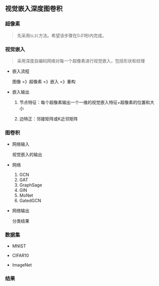 ## 视觉嵌入深度图卷积


### 超像素

> 先采用`SLIC`方法。希望该步骤在0.01秒内完成。


### 视觉嵌入

> 采用深度自编码网络对每一个超像素进行视觉嵌入，包括形状和纹理

* 嵌入流程

    图像 =》超像素 =》嵌入 =》重构

* 嵌入输出

    1. 节点特征：每个超像素输出一个一维的视觉嵌入特征+超像素的位置和大小

    2. 边特正：邻接矩阵或K近邻矩阵


### 图卷积

* 网络输入

    视觉嵌入的输出

* 网络

    1. GCN
    2. GAT
    3. GraphSage
    4. GIN
    5. MoNet
    6. GatedGCN

* 网络输出

    分类结果


### 数据集

* MNIST

* CIFAR10

* ImageNet


### 结果



